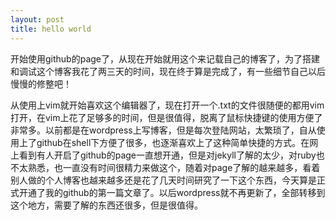 ```yaml
---
layout: post
title: hello world
---
```

开始使用github的page了，从现在开始就用这个来记载自己的博客了，为了搭建和调试这个博客我花了两三天的时间，现在终于算是完成了，有一些细节自己以后慢慢的修整吧！

从使用上vim就开始喜欢这个编辑器了，现在打开一个.txt的文件很随便的都用vim打开，在vim上花了足够多的时间，但是很值得，脱离了鼠标快捷键的使用方便了非常多。以前都是在wordpress上写博客，但是每次登陆网站，太繁琐了，自从使用上了github在shell下方便了很多，也逐渐喜欢上了这种简单快捷的方式。在网上看到有人开启了github的page一直想开通，但是对jekyll了解的太少，对ruby也不太熟悉，也一直没有时间很精力来做这个，随着对page了解的越来越多，看着别人做的个人博客也越来越多还是花了几天时间研究了一下这个东西，今天算是正式开通了我的github的第一篇文章了。以后wordpress就不再更新了，全部转移到这个地方，需要了解的东西还很多，但是很值得。
